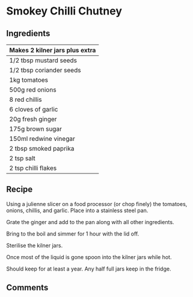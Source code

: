 # Smokey Chilli Chutney

## Ingredients
| Makes 2 kilner jars plus extra | 
| --- | 
| 1/2 tbsp mustard seeds |
| 1/2 tbsp coriander seeds|
| 1kg tomatoes |
| 500g red onions |
| 8 red chillis |
| 6 cloves of garlic |
| 20g fresh ginger |
| 175g brown sugar |
| 150ml redwine vinegar |
| 2 tbsp smoked paprika |
| 2 tsp salt |
| 2 tsp chilli flakes | 

## Recipe
Using a julienne slicer on a food processor (or chop finely) the tomatoes, onions, chillis, and garlic. Place into a stainless steel pan. 

Grate the ginger and add to the pan along with all other ingredients. 

Bring to the boil and simmer for 1 hour with the lid off. 

Sterilise the kilner jars. 

Once most of the liquid is gone spoon into the kilner jars while hot. 

Should keep for at least a year. Any half full jars keep in the fridge. 

## Comments


